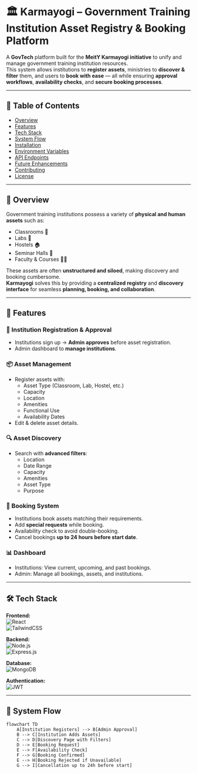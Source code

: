 # 🏛️ Karmayogi – Government Training Institution Asset Registry & Booking Platform

A **GovTech** platform built for the **MeitY Karmayogi initiative** to unify and manage government training institution resources.  
This system allows institutions to **register assets**, ministries to **discover & filter** them, and users to **book with ease** — all while ensuring **approval workflows**, **availability checks**, and **secure booking processes**.

---

## 📜 Table of Contents
- [Overview](#-overview)
- [Features](#-features)
- [Tech Stack](#-tech-stack)
- [System Flow](#-system-flow)
- [Installation](#-installation)
- [Environment Variables](#-environment-variables)
- [API Endpoints](#-api-endpoints)
- [Future Enhancements](#-future-enhancements)
- [Contributing](#-contributing)
- [License](#-license)

---

## 📌 Overview

Government training institutions possess a variety of **physical and human assets** such as:
- Classrooms 🏫  
- Labs 🔬  
- Hostels 🏠  
- Seminar Halls 🎤  
- Faculty & Courses 👩‍🏫  

These assets are often **unstructured and siloed**, making discovery and booking cumbersome.  
**Karmayogi** solves this by providing a **centralized registry** and **discovery interface** for seamless **planning, booking, and collaboration**.

---

## 🚀 Features

### 🏢 Institution Registration & Approval
- Institutions sign up → **Admin approves** before asset registration.
- Admin dashboard to **manage institutions**.

### 📦 Asset Management
- Register assets with:
  - Asset Type (Classroom, Lab, Hostel, etc.)
  - Capacity
  - Location
  - Amenities
  - Functional Use
  - Availability Dates
- Edit & delete asset details.

### 🔍 Asset Discovery
- Search with **advanced filters**:
  - Location
  - Date Range
  - Capacity
  - Amenities
  - Asset Type
  - Purpose

### 📅 Booking System
- Institutions book assets matching their requirements.
- Add **special requests** while booking.
- Availability check to avoid double-booking.
- Cancel bookings **up to 24 hours before start date**.

### 📊 Dashboard
- Institutions: View current, upcoming, and past bookings.
- Admin: Manage all bookings, assets, and institutions.

---

## 🛠 Tech Stack

**Frontend:**  
![React](https://img.shields.io/badge/Frontend-React-blue)  
![TailwindCSS](https://img.shields.io/badge/UI-TailwindCSS-38B2AC)

**Backend:**  
![Node.js](https://img.shields.io/badge/Backend-Node.js-green)  
![Express.js](https://img.shields.io/badge/Framework-Express.js-black)

**Database:**  
![MongoDB](https://img.shields.io/badge/Database-MongoDB-brightgreen)

**Authentication:**  
![JWT](https://img.shields.io/badge/Auth-JWT-orange)

---

## 🔄 System Flow

```mermaid
flowchart TD
    A[Institution Registers] --> B[Admin Approval]
    B --> C[Institution Adds Assets]
    C --> D[Discovery Page with Filters]
    D --> E[Booking Request]
    E --> F[Availability Check]
    F --> G[Booking Confirmed]
    E --> H[Booking Rejected if Unavailable]
    G --> I[Cancellation up to 24h before start]
